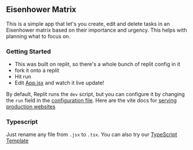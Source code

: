 ## Eisenhower Matrix

This is a simple app that let's you create, edit and delete tasks in an Eisenhower matrix based on their importance and urgency. This helps with planning what to focus on.

### Getting Started
- This was built on replit, so there's a whole bunch of replit config in it
- fork it onto a replit
- Hit run
- Edit [App.jsx](#src/App.jsx) and watch it live update!

By default, Replit runs the `dev` script, but you can configure it by changing the `run` field in the [configuration file](#.replit). Here are the vite docs for [serving production websites](https://vitejs.dev/guide/build.html)

### Typescript

Just rename any file from `.jsx` to `.tsx`. You can also try our [TypeScript Template](https://replit.com/@replit/React-TypeScript)
